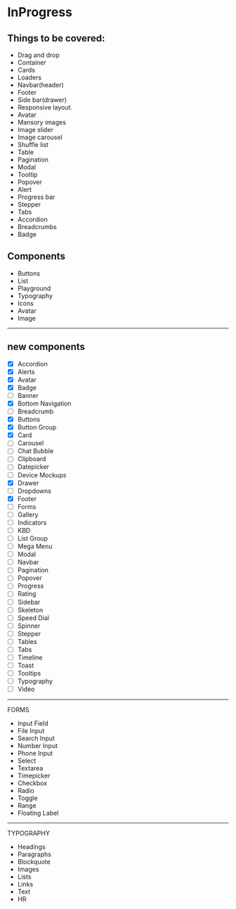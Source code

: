 # InProgress
## Things to be covered:

- Drag and drop
- Container
- Cards
- Loaders
- Navbar(header)
- Footer
- Side bar(drawer)
- Responsive layout.
- Avatar
- Mansory images
- Image slider
- Image carousel
- Shuffle list
- Table
- Pagination
- Modal
- Tooltip
- Popover
- Alert
- Progress bar
- Stepper
- Tabs
- Accordion
- Breadcrumbs
- Badge

## Components

- Buttons
- List
- Playground
- Typography
- Icons
- Avatar
- Image

---------------------------------------------------
## new components
- [x] Accordion
- [x] Alerts
- [x] Avatar
- [x] Badge
- [ ] Banner
- [x] Bottom Navigation
- [ ] Breadcrumb
- [x] Buttons
- [x] Button Group
- [x] Card
- [ ] Carousel
- [ ] Chat Bubble
- [ ] Clipboard
- [ ] Datepicker
- [ ] Device Mockups
- [x] Drawer
- [ ] Dropdowns
- [x] Footer
- [ ] Forms
- [ ] Gallery
- [ ] Indicators
- [ ] KBD
- [ ] List Group
- [ ] Mega Menu
- [ ] Modal
- [ ] Navbar
- [ ] Pagination
- [ ] Popover
- [ ] Progress
- [ ] Rating
- [ ] Sidebar
- [ ] Skeleton
- [ ] Speed Dial
- [ ] Spinner
- [ ] Stepper
- [ ] Tables
- [ ] Tabs
- [ ] Timeline
- [ ] Toast
- [ ] Tooltips
- [ ] Typography
- [ ] Video
---------------------------------------------------
FORMS
- Input Field
- File Input
- Search Input
- Number Input
- Phone Input
- Select
- Textarea
- Timepicker
- Checkbox
- Radio
- Toggle
- Range
- Floating Label
----------------------------------------------------
TYPOGRAPHY
- Headings
- Paragraphs
- Blockquote
- Images
- Lists
- Links
- Text
- HR
